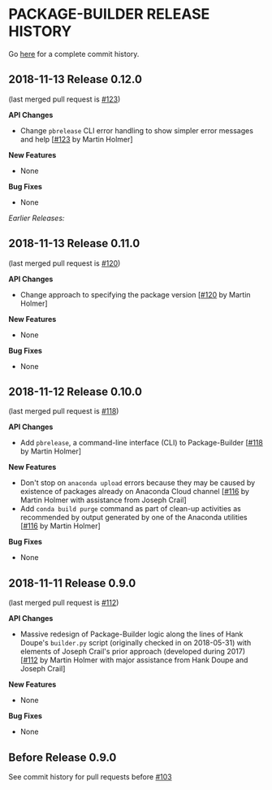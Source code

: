 PACKAGE-BUILDER RELEASE HISTORY
===============================
Go [here](https://github.com/open-source-economics/Package-Builder/pulls?q=is%3Apr+is%3Aclosed)
for a complete commit history.


2018-11-13 Release 0.12.0
-------------------------
(last merged pull request is
[#123](https://github.com/open-source-economics/Package-Builder/pull/123))

**API Changes**
- Change `pbrelease` CLI error handling to show simpler error messages and help
  [[#123](https://github.com/open-source-economics/Package-Builder/pull/123)
  by Martin Holmer]

**New Features**
- None

**Bug Fixes**
- None


_Earlier Releases:_


2018-11-13 Release 0.11.0
-------------------------
(last merged pull request is
[#120](https://github.com/open-source-economics/Package-Builder/pull/120))

**API Changes**
- Change approach to specifying the package version
  [[#120](https://github.com/open-source-economics/Package-Builder/pull/120)
  by Martin Holmer]

**New Features**
- None

**Bug Fixes**
- None


2018-11-12 Release 0.10.0
-------------------------
(last merged pull request is
[#118](https://github.com/open-source-economics/Package-Builder/pull/118))

**API Changes**
- Add `pbrelease`, a command-line interface (CLI) to Package-Builder
  [[#118](https://github.com/open-source-economics/Package-Builder/pull/118)
  by Martin Holmer]

**New Features**
- Don't stop on `anaconda upload` errors because they may be caused by existence of packages already on Anaconda Cloud channel
  [[#116](https://github.com/open-source-economics/Package-Builder/pull/116)
  by Martin Holmer with assistance from Joseph Crail]
- Add `conda build purge` command as part of clean-up activities as recommended by output generated by one of the Anaconda utilities
  [[#116](https://github.com/open-source-economics/Package-Builder/pull/116)
  by Martin Holmer]

**Bug Fixes**
- None


2018-11-11 Release 0.9.0
------------------------
(last merged pull request is
[#112](https://github.com/open-source-economics/Package-Builder/pull/112))

**API Changes**
- Massive redesign of Package-Builder logic along the lines of Hank Doupe's
  `builder.py` script (originally checked in on 2018-05-31) with elements of
  Joseph Crail's prior approach (developed during 2017)
  [[#112](https://github.com/open-source-economics/Package-Builder/pull/112)
  by Martin Holmer with major assistance from Hank Doupe and Joseph Crail]

**New Features**
- None

**Bug Fixes**
- None


Before Release 0.9.0
--------------------
See commit history for pull requests before
[#103](https://github.com/open-source-economics/Package-Builder/pull/103)
